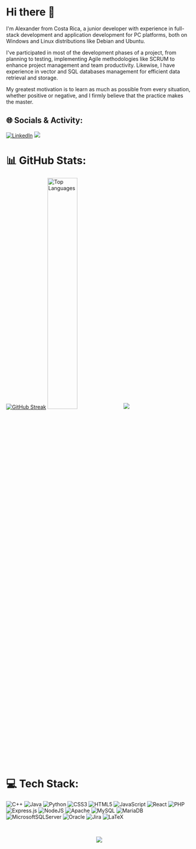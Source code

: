 # Hi there 👋
I'm Alexander from Costa Rica, a junior developer with experience in full-stack development and application development for PC platforms, both on Windows and Linux distributions like Debian and Ubuntu.

 I've participated in most of the development phases of a project, from planning to testing, implementing Agile methodologies like SCRUM to enhance project management and team productivity. Likewise, I have experience in vector and SQL databases management for efficient data retrieval and storage.

My greatest motivation is to learn as much as possible from every situation, whether positive or negative, and I firmly believe that the practice makes the master.



## 🌐 Socials & Activity:
[![LinkedIn](https://img.shields.io/badge/LinkedIn-%230077B5.svg?logo=linkedin&logoColor=white)](https://linkedin.com/in/alexander-sánchez-céspedes-b660b721b)
[![](https://visitcount.itsvg.in/api?id=ALEXUSCR-27&icon=6&color=0)](https://visitcount.itsvg.in)

# 📊 GitHub Stats:
<div style="width: 100%;">
  <a href="https://git.io/streak-stats"><img src="https://github-readme-streak-stats.herokuapp.com?user=ALEXUSCR-27&theme=transparent&hide_border=true&card_width=1050" alt="GitHub Streak" /></a>
  <img src="https://github-readme-stats.vercel.app/api/top-langs/?username=ALEXUSCR-27&theme=transparent&hide_border=true&include_all_commits=true&count_private=true&layout=compact" alt="Top Languages" style="width: 40%;">
 <img src="https://github-contributor-stats.vercel.app/api?username=ALEXUSCR-27&limit=3&theme=transparent&hide_border=true&combine_all_yearly_contributions=true">
</div>

<br/>

# 💻 Tech Stack:
![C++](https://img.shields.io/badge/c++-%2300599C.svg?style=for-the-badge&logo=c%2B%2B&logoColor=white) ![Java](https://img.shields.io/badge/java-%23ED8B00.svg?style=for-the-badge&logo=openjdk&logoColor=white) ![Python](https://img.shields.io/badge/python-3670A0?style=for-the-badge&logo=python&logoColor=ffdd54) ![CSS3](https://img.shields.io/badge/css3-%231572B6.svg?style=for-the-badge&logo=css3&logoColor=white) ![HTML5](https://img.shields.io/badge/html5-%23E34F26.svg?style=for-the-badge&logo=html5&logoColor=white) ![JavaScript](https://img.shields.io/badge/javascript-%23323330.svg?style=for-the-badge&logo=javascript&logoColor=%23F7DF1E) ![React](https://img.shields.io/badge/react-%2320232a.svg?style=for-the-badge&logo=react&logoColor=%2361DAFB) ![PHP](https://img.shields.io/badge/php-%23777BB4.svg?style=for-the-badge&logo=php&logoColor=white) ![Express.js](https://img.shields.io/badge/express.js-%23404d59.svg?style=for-the-badge&logo=express&logoColor=%2361DAFB) ![NodeJS](https://img.shields.io/badge/node.js-6DA55F?style=for-the-badge&logo=node.js&logoColor=white) ![Apache](https://img.shields.io/badge/apache-%23D42029.svg?style=for-the-badge&logo=apache&logoColor=white) ![MySQL](https://img.shields.io/badge/mysql-%2300000f.svg?style=for-the-badge&logo=mysql&logoColor=white) ![MariaDB](https://img.shields.io/badge/MariaDB-003545?style=for-the-badge&logo=mariadb&logoColor=white) ![MicrosoftSQLServer](https://img.shields.io/badge/Microsoft%20SQL%20Server-CC2927?style=for-the-badge&logo=microsoft%20sql%20server&logoColor=white) ![Oracle](https://img.shields.io/badge/Oracle-F80000?style=for-the-badge&logo=oracle&logoColor=white) ![Jira](https://img.shields.io/badge/jira-%230A0FFF.svg?style=for-the-badge&logo=jira&logoColor=white) ![LaTeX](https://img.shields.io/badge/latex-%23008080.svg?style=for-the-badge&logo=latex&logoColor=white)

</br>


<p align="center">
     <img src="https://capsule-render.vercel.app/api?type=venom&height=300&color=gradient&text=ALEXUSCR&section=header&reversal=false&fontAlign=50&animation=twinkling&fontAlignY=89&strokeWidth=0&descAlign=50&desc=ALX&descSize=45&descAlignY=50&fontColor=ffff"/>
</p>




<!-- Proudly created with GPRM ( https://gprm.itsvg.in ) -->
